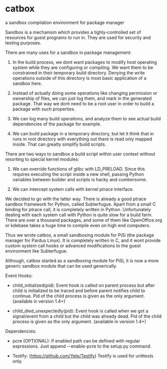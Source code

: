 # catbox
a sandbox compilation environment for package manager

Sandbox is a mechanism which provides a tighly-controlled set of resources
for guest programs to run in. They are used for security and testing purposes.

There are many uses for a sandbox in package management:

1. In the build process, we dont want packages to modify host operating
system while they are configuring or compiling. We want them to be
constrained in their temporary build directory. Denying the write
operations outside of this directory is most basic application of
a sandbox here.

2. Instead of actually doing some operations like changing permission or
ownership of files, we can just log them, and mark in the generated package.
That way we dont need to be a root user in order to build a package with
such properties.

3. We can log many build operations, and analyze them to see actual
build dependencies of the package for example.

4. We can build package in a temporary directory, but let it think that
in runs in root directory with everything out there is read only mapped
inside. That can greatly simplify build scripts.

There are two ways to sandbox a build script within user context without
resorting to special kernel modules:

1. We can override functions of glibc with LD_PRELOAD. Since this requires
executing the script inside a new shell, passing Python variables between
builder and scripts is hacky and cumbersome.

2. We can intercept system calls with kernel ptrace interface.

We decided to go with the latter way. There is already a good ptrace
sandbox framework for Python, called Subterfugue. Apart from a small
C binding for ptrace call, it is completely written in Python.
Unfortunately dealing with each system call with Python is quite
slow for a build farm. There are over a thousand packages, and
some of them like OpenOffice.org or kdebase takes a huge time to
compile even on high end computers.

Thus we wrote catbox, a small sandboxing module for PiSi (the package
manager for Pardus Linux). It is completely written in C, and it wont
provide custom system call hooks or advanced modifications to the
guest environment like Subterfugue.

Although, catbox started as a sandboxing module for PiSi, it is now a
more generic sandbox module that can be used generically.

Event Hooks:

* child_initialized(pid): Event hook is called on parent process but
  after child is initialized to be traced and before parent notifies
  child to continue. Pid of the child process is given as the only
  argument. (available in version 1.4+)

* child_died_unexpectedly(pid): Event hook is called when we got a
  signal/event from a child but the child was already dead. Pid of the
  child process is given as the only argument. (available in version
  1.4+)


Dependencies:

* pcre (OPTIONAL): If enabled path can be defined with regular
  expressions. Just append --enable-pcre to the setup.py command.

* Testify: (https://github.com/Yelp/Testify) Testify is used for
  unittests only.
